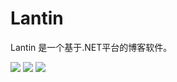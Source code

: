 ﻿# Lantin

Lantin 是一个基于.NET平台的博客软件。

![](https://img.shields.io/badge/.NET-7-purple?style=for-the-badge)
![](https://img.shields.io/badge/Blazor-Server-purple?style=for-the-badge&logo=blazor)
![](https://img.shields.io/badge/MudBlazor-6.1.2-purple?style=for-the-badge)

